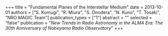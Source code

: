 +++
title = "Fundamental Planes of the Interstellar Medium"
date = 2013-10-01
authors = ["S. Komugi", "R. Miura", "S. Onodera", "N. Kuno", "T. Tosaki", "NRO MAGIC Team"]
publication_types = ["1"]
abstract = ""
selected = "false"
publication = "*New Trends in Radio Astronomy in the ALMA Era: The 30th Anniversary of Nobeyama Radio Observatory*"
+++

